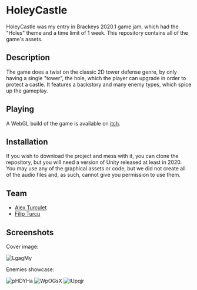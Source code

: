 # HoleyCastle

HoleyCastle was my entry in Brackeys 2020.1 game jam, which had the "Holes" theme and a time limit of 1 week. This repository contains all of the game's assets.

## Description

The game does a twist on the classic 2D tower defense genre, by only having a single "tower", the hole, which the player can upgrade in order to protect a castle. It features a backstory and many enemy types, which spice up the gameplay.

## Playing

A WebGL build of the game is available on [itch](https://alexturculet.itch.io/holeycastle).

## Installation

If you wish to download the project and mess with it, you can clone the repository, but you will need a version of Unity released at least in 2020. You may use any of the graphical assets or code, but we did not create all of the audio files and, as such, cannot give you permission to use them.

## Team

- [Alex Turculet](https://github.com/Androidus2)
- [Filip Turcu](https://github.com/DoubleF9)

## Screenshots

Cover image:

![LgagMy](https://github.com/user-attachments/assets/ffaf7350-89ee-4f39-b7f4-a7290dd2fc20)

Enemies showcase:

![pHDYHa](https://github.com/user-attachments/assets/753b01cd-eb14-4e5a-a8ba-67c8361c5758)
![WpOGsX](https://github.com/user-attachments/assets/44ccb50e-0624-41a4-978f-0d3e910a2301)
![lUpqjr](https://github.com/user-attachments/assets/e3fad13c-e9c6-41ba-ab33-2e15a4892d08)
